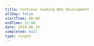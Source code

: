 ```yaml
---
title: Continue reading Web Development
allDay: false
startTime: 08:00
endTime: 11:00
date: 2024-06-10
completed: null
type: single
---
```

